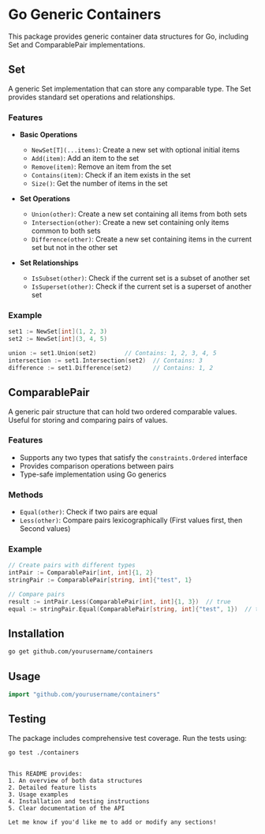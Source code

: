 # Go Generic Containers

This package provides generic container data structures for Go, including Set and ComparablePair implementations.

## Set

A generic Set implementation that can store any comparable type. The Set provides standard set operations and relationships.

### Features

- **Basic Operations**
  - `NewSet[T](...items)`: Create a new set with optional initial items
  - `Add(item)`: Add an item to the set
  - `Remove(item)`: Remove an item from the set
  - `Contains(item)`: Check if an item exists in the set
  - `Size()`: Get the number of items in the set

- **Set Operations**
  - `Union(other)`: Create a new set containing all items from both sets
  - `Intersection(other)`: Create a new set containing only items common to both sets
  - `Difference(other)`: Create a new set containing items in the current set but not in the other set

- **Set Relationships**
  - `IsSubset(other)`: Check if the current set is a subset of another set
  - `IsSuperset(other)`: Check if the current set is a superset of another set

### Example

```go
set1 := NewSet[int](1, 2, 3)
set2 := NewSet[int](3, 4, 5)

union := set1.Union(set2)        // Contains: 1, 2, 3, 4, 5
intersection := set1.Intersection(set2)  // Contains: 3
difference := set1.Difference(set2)      // Contains: 1, 2
```

## ComparablePair

A generic pair structure that can hold two ordered comparable values. Useful for storing and comparing pairs of values.

### Features

- Supports any two types that satisfy the `constraints.Ordered` interface
- Provides comparison operations between pairs
- Type-safe implementation using Go generics

### Methods

- `Equal(other)`: Check if two pairs are equal
- `Less(other)`: Compare pairs lexicographically (First values first, then Second values)

### Example

```go
// Create pairs with different types
intPair := ComparablePair[int, int]{1, 2}
stringPair := ComparablePair[string, int]{"test", 1}

// Compare pairs
result := intPair.Less(ComparablePair[int, int]{1, 3})  // true
equal := stringPair.Equal(ComparablePair[string, int]{"test", 1})  // true
```

## Installation

```bash
go get github.com/yourusername/containers
```

## Usage

```go
import "github.com/yourusername/containers"
```

## Testing

The package includes comprehensive test coverage. Run the tests using:

```bash
go test ./containers
```
```

This README provides:
1. An overview of both data structures
2. Detailed feature lists
3. Usage examples
4. Installation and testing instructions
5. Clear documentation of the API

Let me know if you'd like me to add or modify any sections!